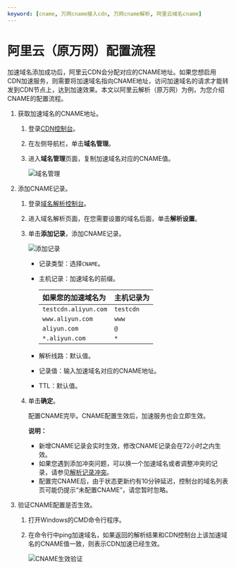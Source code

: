 ```yaml
---
keyword: [cname, 万网cname接入cdn, 万网cname解析, 阿里云域名cname]
---
```


# 阿里云（原万网）配置流程

加速域名添加成功后，阿里云CDN会分配对应的CNAME地址。如果您想启用CDN加速服务，则需要将加速域名指向CNAME地址，访问加速域名的请求才能转发到CDN节点上，达到加速效果。本文以阿里云解析（原万网）为例，为您介绍CNAME的配置流程。

1.  获取加速域名的CNAME地址。

    1.  登录[CDN控制台](https://cdn.console.aliyun.com)。

    2.  在左侧导航栏，单击**域名管理**。

    3.  进入**域名管理**页面，复制加速域名对应的CNAME值。

        ![域名管理](https://static-aliyun-doc.oss-cn-hangzhou.aliyuncs.com/assets/img/zh-CN/0211008951/p66555.png)

2.  添加CNAME记录。

    1.  登录[域名解析控制台](https://dc.console.aliyun.com/dns)。

    2.  进入域名解析页面，在您需要设置的域名后面，单击**解析设置**。

    3.  单击**添加记录**，添加CNAME记录。

        ![添加记录](https://static-aliyun-doc.oss-cn-hangzhou.aliyuncs.com/assets/img/zh-CN/5562819951/p64412.png)

        -   记录类型：选择`CNAME`。
        -   主机记录：加速域名的前缀。

            |如果您的加速域名为|主机记录为|
            |:--------|:----|
            |`testcdn.aliyun.com`|`testcdn`|
            |`www.aliyun.com`|`www`|
            |`aliyun.com`|`@`|
            |`*.aliyun.com`|`*`|

        -   解析线路：默认值。
        -   记录值：输入加速域名对应的CNAME地址。
        -   TTL：默认值。
    4.  单击**确定**。

        配置CNAME完毕。CNAME配置生效后，加速服务也会立即生效。

        **说明：**

        -   新增CNAME记录会实时生效，修改CNAME记录会在72小时之内生效。
        -   如果您遇到添加冲突问题，可以换一个加速域名或者调整冲突的记录，请参见[解析记录冲突](https://help.aliyun.com/knowledge_detail/39787.html)。
        -   配置完CNAME后，由于状态更新约有10分钟延迟，控制台的域名列表页可能仍提示“未配置CNAME”，请您暂时忽略。
3.  验证CNAME配置是否生效。

    1.  打开Windows的CMD命令行程序。

    2.  在命令行中ping加速域名，如果返回的解析结果和CDN控制台上该加速域名的CNAME值一致，则表示CDN加速已经生效。

        ![CNAME生效验证](https://static-aliyun-doc.oss-cn-hangzhou.aliyuncs.com/assets/img/zh-CN/6423839951/p66693.png)



